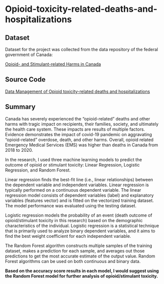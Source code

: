 # Opioid-toxicity-related-deaths-and-hospitalizations

## Dataset

Dataset for the project was collected from the data repository of the federal government of Canada:

[Opioid- and Stimulant-related Harms in Canada](https://health-infobase.canada.ca/substance-related-harms/opioids-stimulants/technical-notes.) 


## Source Code
[
Data Management of Opioid toxicity-related deaths and hospitalizations](https://databricks-prod-cloudfront.cloud.databricks.com/public/4027ec902e239c93eaaa8714f173bcfc/8044888775324931/3765691144116402/5854611345732810/latest.html)

## Summary


Canada has severely experienced the “opioid-related” deaths and other harms with tragic impact on recipients, their families, society, and ultimately the health care system. These impacts are results of multiple factors. Evidence demonstrates the impact of covid-19 pandemic on aggravating “opioid-related” overdose, death, and other harms. Overall, opioid related Emergency Medical Services (EMS) was higher than deaths in Canada from 2018 to 2020. 

In the research, I used three machine learning models to predict the outcome of opioid or stimulant toxicity: Linear Regression, Logistic Regression, and Random Forest. 

Linear regression finds the best-fit line (i.e., linear relationships) between the dependent variable and independent variables. Linear regression is typically performed on a continuous dependent variable. The linear regression model consists of dependent variables (label) and explanatory variables (features vector) and is fitted on the vectorized training dataset. The model performance was evaluated using the testing dataset.

Logistic regression models the probability of an event (death outcome of opioid/stimulant toxicity in this research) based on the demographic characteristics of the individual. Logistic regression is a statistical technique that is primarily used to analyze binary dependent variables, and it aims to find the best weight coefficient for each independent variable.

The Random Forest algorithm constructs multiple samples of the training dataset, makes a prediction for each sample, and averages out those predictions to get the most accurate estimate of the output value. Random Forest algorithms can be used on both continuous and binary data.


**Based on the accuracy score results in each model, I would suggest using the Random Forest model for further analysis of opioid/stimulant toxicity.**

